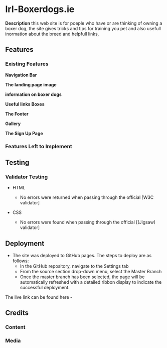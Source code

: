 # Irl-Boxerdogs.ie

__Description__
this web site is for poeple who have or are thinking of owning a boxer dog,
the site gives tricks and tips for training you pet and also usefull inormation about the breed
and helpfull links,

## Features 

### Existing Features

__Navigation Bar__

__The landing page image__


__information on boxer dogs__


__Useful links Boxes__


__The Footer__ 

 
__Gallery__


__The Sign Up Page__


### Features Left to Implement

## Testing

### Validator Testing 
- HTML
  - No errors were returned when passing through the official [W3C validator]

- CSS
  - No errors were found when passing through the official [(Jigsaw) validator]


## Deployment
- The site was deployed to GitHub pages. The steps to deploy are as follows: 
  - In the GitHub repository, navigate to the Settings tab 
  - From the source section drop-down menu, select the Master Branch
  - Once the master branch has been selected, the page will be automatically refreshed with a detailed ribbon display to indicate the successful deployment. 

The live link can be found here -

## Credits 

### Content

### Media